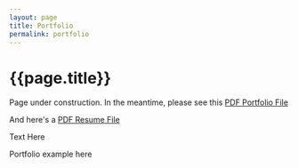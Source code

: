 ```yaml
---
layout: page
title: Portfolio
permalink: portfolio
---
```


<div class="container w-full md:max-w-4xl mx-auto">
  <div class="flex flex-wrap text-sm">
    <div class="w-full">
      <div class="bg-white border shadow-md p-3 md:py-5 md:px-10 h-full">
      <h1 class="uppercase text-center font-semibold text-gray-500 text-lg mb-5">{{page.title}}</h1>
        <p class="mb-2">Page under construction. In the meantime, please see this <a class="text-amber-500 hover:text-amber-600 underline decoration-amber-200 underline-offset-2" href="{{site.baseurl}}/assets/files/peavy-portfolio-xsmall-edited.pdf" target="_blank">PDF Portfolio File<i class="fa-solid fa-up-right-from-square fa-sm text-gray-400 ms-1"></i></a></p>
        <p class="mb-5">And here's a <a class="text-amber-500 hover:text-amber-600 underline decoration-amber-200 underline-offset-2" href="{{site.baseurl}}/assets/files/Barry-Peavy-resume-24.pdf" target="_blank">PDF Resume File<i class="fa-solid fa-up-right-from-square fa-sm text-gray-400 ms-1"></i></a></p>
      <div class="grid grid-cols-12 gap-x-4 gap-y-2 md:gap-y-12">
        <div class="col-start-1 col-end-12 md:col-start-1 md:col-end-4 md:border-e">
          <p class="mb-0.5">Text Here</p>
        </div> <!-- left -->
        <div class="col-start-1 col-end-12 md:col-start-4 md:col-end-12">
          <p>Portfolio example here</p>  
        </div> <!-- right -->
      </div> <!-- grid -->
      </div> <!-- bg-white -->
    </div> <!-- w-full -->
  </div> <!-- flex -->
</div> <!-- container -->